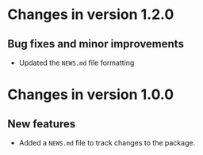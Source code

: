 # Changes in version 1.2.0

## Bug fixes and minor improvements

* Updated the `NEWS.md` file formatting

# Changes in version 1.0.0

## New features

* Added a `NEWS.md` file to track changes to the package.
